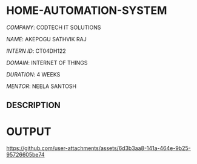 # HOME-AUTOMATION-SYSTEM

*COMPANY*: CODTECH IT SOLUTIONS 

*NAME*: AKEPOGU SATHVIK RAJ 

*INTERN ID*: CT04DH122

*DOMAIN*: INTERNET OF THINGS

*DURATION*: 4 WEEKS

*MENTOR*: NEELA SANTOSH


## DESCRIPTION

# OUTPUT 

https://github.com/user-attachments/assets/6d3b3aa8-141a-464e-9b25-95726605be74
